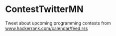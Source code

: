 # ContestTwitterMN
Tweet about upcoming programming contests from www.hackerrank.com/calendar/feed.rss
